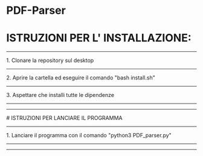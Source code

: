 # PDF-Parser

# ISTRUZIONI PER L' INSTALLAZIONE:
<hr>
1. Clonare la repository sul desktop
<hr>
2. Aprire la cartella ed eseguire il comando "bash install.sh"
<hr>
3. Aspettare che installi tutte le dipendenze
<hr>
<hr>
# ISTRUZIONI PER LANCIARE IL PROGRAMMA
<hr>
1. Lanciare il programma con il comando "python3 PDF_parser.py"
<hr>
<hr>


